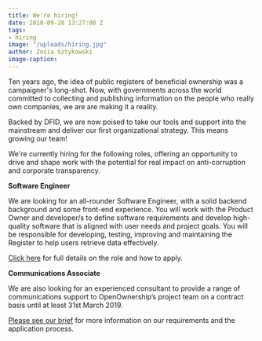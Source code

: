 ```yaml
---
title: We're hiring!
date: 2018-09-28 13:27:00 Z
tags:
- hiring
image: "/uploads/hiring.jpg"
author: Zosia Sztykowski
image-caption: 
---
```


Ten years ago, the idea of public registers of beneficial ownership was a campaigner's long-shot. Now, with governments across the world committed to collecting and publishing information on the people who really own companies, we are are making it a reality.

Backed by DFID, we are now poised to take our tools and support into the mainstream and deliver our first organizational strategy. This means growing our team!

We're currently hiring for the following roles, offering an opportunity to drive and shape work with the potential for real impact on anti-corruption and corporate transparency.

**Software Engineer**

We are looking for an all-rounder Software Engineer, with a solid backend background and some front-end experience. You will work with the Product Owner and developer/s to define software requirements and develop high-quality software that is aligned with user needs and project goals. You will be responsible for developing, testing, improving and maintaining the Register to help users retrieve data effectively.

[Click here](https://docs.google.com/document/d/1UULjbrOf1HR509NuIJQP3MWAolJ98DBWntwDZx05JG0/edit?usp=sharing) for full details on the role and how to apply.

**Communications Associate**

We are also looking for an experienced consultant to provide a range of communications support to OpenOwnership’s project team on a contract basis until at least 31st March 2019.

[Please see our brief](https://docs.google.com/document/d/1G53u30gb3YZYSubh7Bmik84MBMeveCgbILem-ZyZccM/edit?usp=sharing) for more information on our requirements and the application process.
